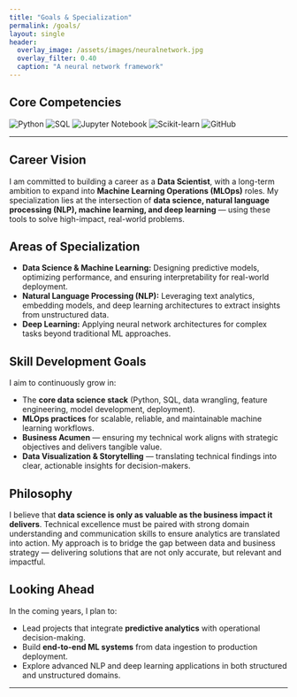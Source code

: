 ```yaml
---
title: "Goals & Specialization"
permalink: /goals/
layout: single
header:
  overlay_image: /assets/images/neuralnetwork.jpg
  overlay_filter: 0.40
  caption: "A neural network framework"
---
```


<section class="tech-stack">
  <h2>Core Competencies</h2>
  <div class="tech-logos">
    <img src="{{ '/assets/logos/python.svg' | relative_url }}" alt="Python" title="Python">
    <img src="{{ '/assets/logos/sql.png' | relative_url }}" alt="SQL" title="SQL">
    <img src="{{ '/assets/logos/jupyter.svg' | relative_url }}" alt="Jupyter Notebook" title="Jupyter Notebook">
    <img src="{{ '/assets/logos/scikitlearn.svg' | relative_url }}" alt="Scikit-learn" title="Scikit-learn">
    <img src="{{ '/assets/logos/github.svg' | relative_url }}" alt="GitHub" title="GitHub">
  </div>
</section>

---
## Career Vision
I am committed to building a career as a **Data Scientist**, with a long-term ambition to expand into **Machine Learning Operations (MLOps)** roles. My specialization lies at the intersection of **data science, natural language processing (NLP), machine learning, and deep learning** — using these tools to solve high-impact, real-world problems.

## Areas of Specialization
- **Data Science & Machine Learning:** Designing predictive models, optimizing performance, and ensuring interpretability for real-world deployment.
- **Natural Language Processing (NLP):** Leveraging text analytics, embedding models, and deep learning architectures to extract insights from unstructured data.
- **Deep Learning:** Applying neural network architectures for complex tasks beyond traditional ML approaches.

## Skill Development Goals
I aim to continuously grow in:
- The **core data science stack** (Python, SQL, data wrangling, feature engineering, model development, deployment).
- **MLOps practices** for scalable, reliable, and maintainable machine learning workflows.
- **Business Acumen** — ensuring my technical work aligns with strategic objectives and delivers tangible value.
- **Data Visualization & Storytelling** — translating technical findings into clear, actionable insights for decision-makers.

## Philosophy
I believe that **data science is only as valuable as the business impact it delivers**. Technical excellence must be paired with strong domain understanding and communication skills to ensure analytics are translated into action. My approach is to bridge the gap between data and business strategy — delivering solutions that are not only accurate, but relevant and impactful.

## Looking Ahead
In the coming years, I plan to:
- Lead projects that integrate **predictive analytics** with operational decision-making.
- Build **end-to-end ML systems** from data ingestion to production deployment.
- Explore advanced NLP and deep learning applications in both structured and unstructured domains.
---